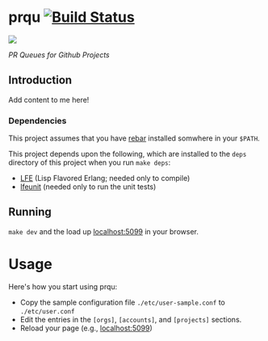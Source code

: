 # prqu [![Build Status](https://travis-ci.org/lfex/prqu.png?branch=master)](https://travis-ci.org/lfex/prqu)

<img src="resources/public/images/prqu.png"/>

*PR Queues for Github Projects*

## Introduction

Add content to me here!


### Dependencies

This project assumes that you have [rebar]() installed somwhere in your
``$PATH``.

This project depends upon the following, which are installed to the ``deps``
directory of this project when you run ``make deps``:

* [LFE]() (Lisp Flavored Erlang; needed only to compile)
* [lfeunit]() (needed only to run the unit tests)


## Running

``make dev`` and the load up
<a href="http://localhost:5099/">localhost:5099</a>
in your browser.


Usage
=====

Here's how you start using prqu:

* Copy the sample configuration file ``./etc/user-sample.conf`` to
  ``./etc/user.conf``
* Edit the entries in the ``[orgs]``, ``[accounts]``, and ``[projects]``
  sections.
* Reload your page (e.g.,
  <a href="http://localhost:5099/">localhost:5099</a>)
